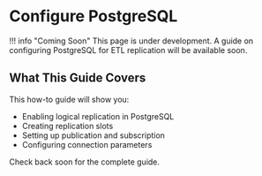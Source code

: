 # Configure PostgreSQL

!!! info "Coming Soon"
    This page is under development. A guide on configuring PostgreSQL for ETL replication will be available soon.

## What This Guide Covers

This how-to guide will show you:
- Enabling logical replication in PostgreSQL
- Creating replication slots
- Setting up publication and subscription
- Configuring connection parameters

Check back soon for the complete guide.